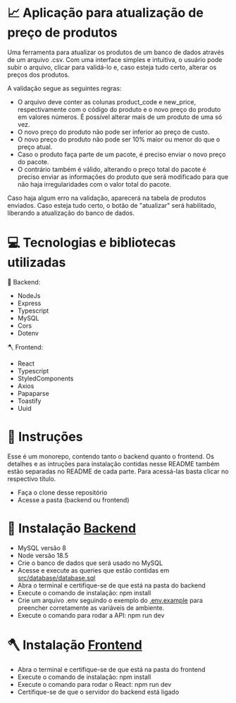# 📈 Aplicação para atualização de preço de produtos

Uma ferramenta para atualizar os produtos de um banco de dados através de um arquivo .csv. Com uma interface simples e intuitiva, o usuário pode subir o arquivo, clicar para validá-lo e, caso esteja tudo certo, alterar os preços dos produtos.

A validação segue as seguintes regras:

* O arquivo deve conter as colunas product_code e new_price, respectivamente com o código do produto e o novo preço do produto em valores números. É possível alterar mais de um produto de uma só vez.
* O novo preço do produto não pode ser inferior ao preço de custo.
* O novo preço do produto não pode ser 10% maior ou menor do que o preço atual.
* Caso o produto faça parte de um pacote, é preciso enviar o novo preço do pacote. 
* O contrário também é válido, alterando o preço total do pacote é preciso enviar as informações do produto que será modificado para que não haja irregularidades com o valor total do pacote.

Caso haja algum erro na validação, aparecerá na tabela de produtos enviados. Caso esteja tudo certo, o botão de "atualizar" será habilitado, liberando a atualização do banco de dados.

# 💻 Tecnologias e bibliotecas utilizadas

:hammer: Backend:
* NodeJs
* Express
* Typescript
* MySQL
* Cors
* Dotenv

:axe: Frontend:
* React
* Typescript
* StyledComponents
* Axios
* Papaparse
* Toastify
* Uuid

# :loudspeaker: Instruções

Esse é um monorepo, contendo tanto o backend quanto o frontend. Os detalhes e as intruções para instalação contidas nesse README também estão separadas no README de cada parte. Para acessá-las basta clicar no respectivo título.

* Faça o clone desse repositório
* Acesse a pasta (backend ou frontend)

# :hammer: Instalação [Backend](https://github.com/vitorhugomendes/shopper/blob/main/backend/README.md)

* MySQL versão 8
* Node versão 18.5
* Crie o banco de dados que será usado no MySQL
* Acesse e execute as queries que estão contidas em [src/database/database.sql](https://github.com/vitorhugomendes/shopper/blob/main/backend/src/database/database.sql)
* Abra o terminal e certifique-se de que está na pasta do backend
* Execute o comando de instalação: npm install
* Crie um arquivo .env seguindo o exemplo do [.env.example](https://github.com/vitorhugomendes/shopper/blob/develop/main/.env.example) para preencher corretamente as variáveis de ambiente.
* Execute o comando para rodar a API: npm run dev


# :axe: Instalação [Frontend](https://github.com/vitorhugomendes/shopper/blob/main/frontend/README.md)

* Abra o terminal e certifique-se de que está na pasta do frontend
* Execute o comando de instalação: npm install
* Execute o comando para rodar o React: npm run dev
* Certifique-se de que o servidor do backend está ligado
